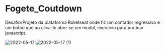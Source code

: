 # Fogete_Coutdown
Desafio/Projeto da plataforma Roketseat onde fiz um contador regressivo e um botão que ao clica-lo abre-se um modal, exercicio para praticar javascript.

![2022-05-17](https://user-images.githubusercontent.com/72577273/168946018-2abab41b-1171-4ee2-9a44-e2715f29fd00.png)
![2022-05-17 (1)](https://user-images.githubusercontent.com/72577273/168946028-b8a67786-a8a9-48e8-9036-9436a6d0a127.png)
